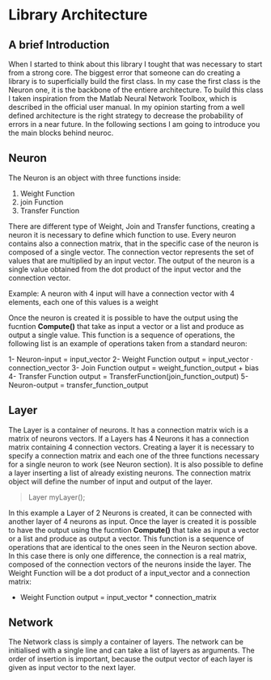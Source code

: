 Library Architecture
====================

A brief Introduction
--------------------

When I started to think about this library I tought that was necessary to start from a strong core. The biggest error that someone can do creating a library is to superficially build the first class.
In my case the first class is the Neuron one, it is the backbone of the entiere architecture. To build this class I taken inspiration from the Matlab Neural Network Toolbox, which is described in the official user manual. In my opinion starting from a well defined architecture is the right strategy to decrease the probability of errors in a near future. In the following sections I am going to introduce you the main blocks behind neuroc.

Neuron
-------

The Neuron is an object with three functions inside:

1. Weight Function
2. join Function
3. Transfer Function

There are different type of Weight, Join and Transfer functions, creating a neuron it is necessary to define which function to use. 
Every neuron contains also a connection matrix, that in the specific case of the neuron is composed of a single vector. The connection vector represents the set of values that are multiplied by an input vector. The output of the neuron is a single value obtained from the dot product of the input vector and the connection vector. 

Example: A neuron with 4 input will have a connection vector with 4 elements, each one of this values is a weight

Once the neuron is created it is possible to have the output using the fucntion **Compute()** that take as input a vector or a list and produce as output a single value.
This function is a sequence of operations, the following list is an example of operations taken from a standard neuron:

1- Neuron-input = input_vector
2- Weight Function output = input_vector · connection_vector
3- Join Function output = weight_function_output + bias
4- Transfer Function output = TransferFunction(join_function_output)
5- Neuron-output = transfer_function_output

Layer
-------

The Layer is a container of neurons. It has a connection matrix wich is a matrix of neurons vectors. If a Layers has 4 Neurons it has a connection matrix containing 4 connection vectors. Creating a layer it is necessary to specify a connection matrix and each one of the three functions necessary for a single neuron to work (see Neuron section). It is also possible to define a layer inserting a list of already existing neurons. The connection matrix object will define the number of input and output of the layer.

> 
> Layer<float> myLayer();
> 

In this example a Layer of 2 Neurons is created, it can be connected with another layer of 4 neurons as input.
Once the layer is created it is possible to have the output using the fucntion **Compute()** that take as input a vector or a list and produce as output a vector.
This function is a sequence of operations that are identical to the ones seen in the Neuron section above. In this case there is only one difference, the connection is a real matrix, composed of the connection vectors of the neurons inside the layer. The Weight Function will be a dot product of a input_vector and a connection matrix:

- Weight Function output = input_vector * connection_matrix


Network
-------

The Network class is simply a container of layers. The network can be initialised with a single line and can take a list of layers as arguments. The order of insertion is important, because the output vector of each layer is given as input vector to the next layer.




